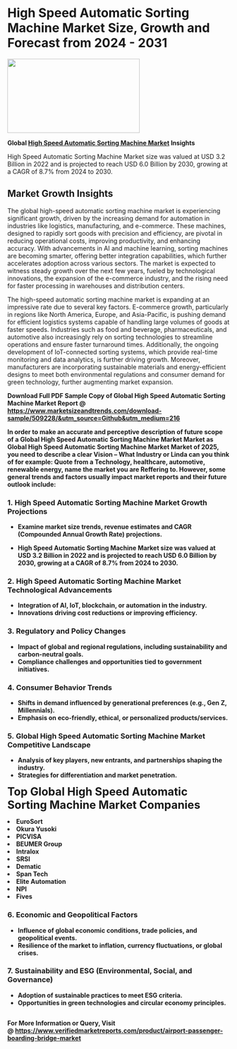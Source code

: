 <H1>High Speed Automatic Sorting Machine Market Size, Growth and Forecast from 2024 - 2031</H1><img class="aligncenter size-medium wp-image-584254" src="https://thirdeyenews.in/wp-content/uploads/2024/09/Global-Market-Research-300x168.jpeg" alt="" width="300" height="168" /><p><strong>Global&nbsp;<a href="https://www.marketsizeandtrends.com/download-sample/509228/&amp;utm_source=Github&utm_medium=216">High Speed Automatic Sorting Machine Market</a> Insights</strong></p><p>High Speed Automatic Sorting Machine Market size was valued at USD 3.2 Billion in 2022 and is projected to reach USD 6.0 Billion by 2030, growing at a CAGR of 8.7% from 2024 to 2030.</p><p><h2>Market Growth Insights</h2> <p>The global high-speed automatic sorting machine market is experiencing significant growth, driven by the increasing demand for automation in industries like logistics, manufacturing, and e-commerce. These machines, designed to rapidly sort goods with precision and efficiency, are pivotal in reducing operational costs, improving productivity, and enhancing accuracy. With advancements in AI and machine learning, sorting machines are becoming smarter, offering better integration capabilities, which further accelerates adoption across various sectors. The market is expected to witness steady growth over the next few years, fueled by technological innovations, the expansion of the e-commerce industry, and the rising need for faster processing in warehouses and distribution centers.</p> <p><strong></strong></p> <p>The high-speed automatic sorting machine market is expanding at an impressive rate due to several key factors. E-commerce growth, particularly in regions like North America, Europe, and Asia-Pacific, is pushing demand for efficient logistics systems capable of handling large volumes of goods at faster speeds. Industries such as food and beverage, pharmaceuticals, and automotive also increasingly rely on sorting technologies to streamline operations and ensure faster turnaround times. Additionally, the ongoing development of IoT-connected sorting systems, which provide real-time monitoring and data analytics, is further driving growth. Moreover, manufacturers are incorporating sustainable materials and energy-efficient designs to meet both environmental regulations and consumer demand for green technology, further augmenting market expansion. <p><strong></p><p><span class=""><strong>Download Full PDF Sample Copy of Global High Speed Automatic Sorting Machine Market Report</strong> @ <a href="https://www.marketsizeandtrends.com/download-sample/509228/&amp;utm_source=Github&utm_medium=216" target="_blank">https://www.marketsizeandtrends.com/download-sample/509228/&amp;utm_source=Github&utm_medium=216</a></span></p><p>In order to make an accurate and perceptive description of future scope of a Global&nbsp;High Speed Automatic Sorting Machine Market Market as Global&nbsp;High Speed Automatic Sorting Machine Market Market of 2025, you need to describe a clear Vision &ndash; What Industry or Linda can you think of for example: Quote from a Technology, healthcare, automotive, renewable energy, name the market you are Reffering to. However, some general trends and factors usually impact market reports and their future outlook include:</p><h3>1.&nbsp;<strong>High Speed Automatic Sorting Machine Market Growth Projections</strong></h3><ul><li>Examine market size trends, revenue estimates and CAGR (Compounded Annual Growth Rate) projections.</li><li><p>High Speed Automatic Sorting Machine Market size was valued at USD 3.2 Billion in 2022 and is projected to reach USD 6.0 Billion by 2030, growing at a CAGR of 8.7% from 2024 to 2030.</p></li></ul><h3>2.&nbsp;<strong>High Speed Automatic Sorting Machine Market Technological Advancements</strong></h3><ul><li>Integration of AI, IoT, blockchain, or automation in the industry.</li><li>Innovations driving cost reductions or improving efficiency.</li></ul><h3>3.&nbsp;<strong>Regulatory and Policy Changes</strong></h3><ul><li>Impact of global and regional regulations, including sustainability and carbon-neutral goals.</li><li>Compliance challenges and opportunities tied to government initiatives.</li></ul><h3>4.&nbsp;<strong>Consumer Behavior Trends</strong></h3><ul><li>Shifts in demand influenced by generational preferences (e.g., Gen Z, Millennials).</li><li>Emphasis on eco-friendly, ethical, or personalized products/services.</li></ul><h3>5.&nbsp;<strong>Global High Speed Automatic Sorting Machine Market Competitive Landscape</strong></h3><ul><li>Analysis of key players, new entrants, and partnerships shaping the industry.</li><li>Strategies for differentiation and market penetration.</li></ul><p data-pm-slice="1 1 []"><span style="color: inherit; font-family: inherit; font-size: 25px;">Top Global High Speed Automatic Sorting Machine Market Companies</span></p><div class="" data-test-id=""><p><li>EuroSort</li><li> Okura Yusoki</li><li> PICVISA</li><li> BEUMER Group</li><li> Intralox</li><li> SRSI</li><li> Dematic</li><li> Span Tech</li><li> Elite Automation</li><li> NPI</li><li> Fives</li></p></div><h3>6.&nbsp;<strong>Economic and Geopolitical Factors</strong></h3><ul><li>Influence of global economic conditions, trade policies, and geopolitical events.</li><li>Resilience of the market to inflation, currency fluctuations, or global crises.</li></ul><h3>7.&nbsp;<strong>Sustainability and ESG (Environmental, Social, and Governance)</strong></h3><ul><li>Adoption of sustainable practices to meet ESG criteria.</li><li>Opportunities in green technologies and circular economy principles.</li></ul><h2><strong style="font-size: 14px;">For More Information or Query, Visit @&nbsp;</strong><a style="background-color: #ffffff; font-size: 14px;" href="https://www.marketsizeandtrends.com/report/high-speed-automatic-sorting-machine-market/" target="_blank">https://www.verifiedmarketreports.com/product/airport-passenger-boarding-bridge-market</a></h2>
